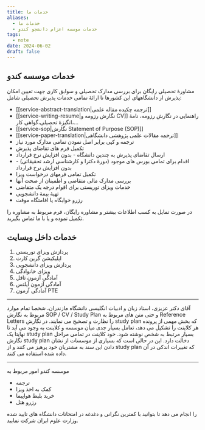```yaml
---
title: خدمات ما
aliases:
  - خدمات ما
  - خدمات موسسه اعزام دانشجو کندو
tags:
  - note
date: 2024-06-02
draft: false
---
```


## خدمات موسسه کندو

مشاورۀ تحصیلی رایگان برای  بررسی مدارک تحصیلی و سوابق کاری جهت تعیین امکان پذیرش از دانشگاههای این کشورها تا ارائۀ تمامی خدمات پذیرش تحصیلی شامل:

- [[service-abstract-translation|ترجمه چکیده مقاله علمی]]
- [[service-writing-resume|نگارش رزومه و CV]] راهنمایی در نگارش رزومه، نامۀ انگیزۀ تحصیلی،گواهی کار،…
- [[service-sop|نگارش Statement of Purpose (SOP)]]
- [[service-paper-translation|ترجمه مقالات علمی پژوهشی دانشگاهی]]
- ترجمه و کپی برابر اصل نمودن تمامی مدارک مورد نیاز
- تکمیل فرم های تقاضای پذیرش
- ارسال تقاضای پذیرش به چندین دانشگاه - بدون افزایش نرخ قرارداد
- اقدام برای تمامی بورس های موجود (دورۀ دکترا و کارشناسی ارشد تحقیقاتی) - بدون افزایش نرخ قرارداد
- تکمیل تمامی فرمهای درخواست ویزا
- بررسی مدارک مالی متقاضی و اطمینان از صحت آنها
- خدمات ویزای توریستی برای اقوام درجه یک متقاضی
- تهیۀ بیمۀ دانشجویی
- رزرو خوابگاه یا اقامتگاه موقت

در صورت تمایل به کسب اطلاعات بیشتر و مشاوره رایگان، فرم مربوط به مشاوره را تکمیل نموده و یا با ما تماس بگیرید.

## خدمات داخل وبسایت

1. پردازش ویزای توریستی
2. اپلیکیشن گرین کارت
3. پردازش ویزای دانشجویی
4. ویزای خانوادگی
5. آمادگی آزمون تافل
6. آمادگی آزمون آیلتس
7. آمادگی آزمون PTE

---

آقای دکتر عزیزی، استاد زبان و ادبیات انگلیسی دانشگاه مازندران، شخصا تمام موارد مربوط به نگارش SOP / CV / Study Plan و حتی متن های مربوط به Reference Letters را نظارت و تصحیح می نمایند. در نگارش study plan که بخش مهمی از پرونده هر کلاینت را تشکیل می دهد، تعامل بسیار جدی میان موسسه و کلاینت به وجود می آید تا نهایتا یک study plan بسیار مرتبط به شخص نوشته شود. خود کلاینت در تمامی مراحل نگارش study plan دخالت دارد. این در حالی است که بسیاری از موسسات از نشان دادن این سند به مشتریان خود پرهیز می کنند و از study plan که تغییرات اندکی در آن داده شده استفاده می کنند.  

---

موسسه کندو امور مربوط به 

- ترجمه
- کمک به اخذ ویزا
- خرید بلیط هواپیما
- رزرو هتل

را انجام می دهد تا بتوانید با کمترین نگرانی و دغدغه در امتحانات دانشگاه های تایید شده وزارت علوم ایران شرکت نمایید. 